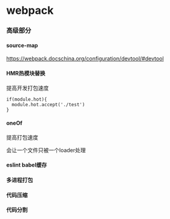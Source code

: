 # webpack

### 高级部分

#### source-map

https://webpack.docschina.org/configuration/devtool/#devtool

#### HMR热模块替换

提高开发打包速度

```
if(module.hot){
  module.hot.accept('./test')
}
```

#### oneOf

提高打包速度

会让一个文件只被一个loader处理

#### eslint babel缓存

#### 多进程打包

#### 代码压缩

#### 代码分割


